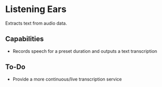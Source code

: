 # Listening Ears

Extracts text from audio data.

## Capabilities
- Records speech for a preset duration and outputs a text transcription

## To-Do
- Provide a more continuous/live transcription service
